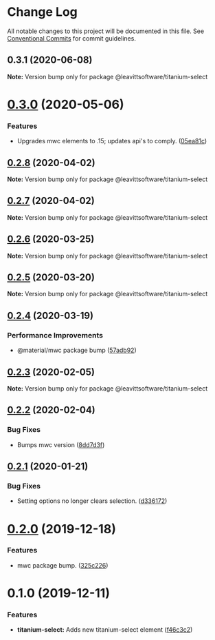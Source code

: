 # Change Log

All notable changes to this project will be documented in this file.
See [Conventional Commits](https://conventionalcommits.org) for commit guidelines.

## 0.3.1 (2020-06-08)

**Note:** Version bump only for package @leavittsoftware/titanium-select





# [0.3.0](https://github.com/LeavittSoftware/titanium-elements/compare/@leavittsoftware/titanium-select@0.2.8...@leavittsoftware/titanium-select@0.3.0) (2020-05-06)


### Features

* Upgrades mwc elements to .15; updates api's to comply. ([05ea81c](https://github.com/LeavittSoftware/titanium-elements/commit/05ea81cb6852d056c6f58d7cc0a1dd2ea0efea86))





## [0.2.8](https://github.com/LeavittSoftware/titanium-elements/compare/@leavittsoftware/titanium-select@0.2.7...@leavittsoftware/titanium-select@0.2.8) (2020-04-02)

**Note:** Version bump only for package @leavittsoftware/titanium-select





## [0.2.7](https://github.com/LeavittSoftware/titanium-elements/compare/@leavittsoftware/titanium-select@0.2.6...@leavittsoftware/titanium-select@0.2.7) (2020-04-02)

**Note:** Version bump only for package @leavittsoftware/titanium-select





## [0.2.6](https://github.com/LeavittSoftware/titanium-elements/compare/@leavittsoftware/titanium-select@0.2.5...@leavittsoftware/titanium-select@0.2.6) (2020-03-25)

**Note:** Version bump only for package @leavittsoftware/titanium-select





## [0.2.5](https://github.com/LeavittSoftware/titanium-elements/compare/@leavittsoftware/titanium-select@0.2.4...@leavittsoftware/titanium-select@0.2.5) (2020-03-20)

**Note:** Version bump only for package @leavittsoftware/titanium-select





## [0.2.4](https://github.com/LeavittSoftware/titanium-elements/compare/@leavittsoftware/titanium-select@0.2.3...@leavittsoftware/titanium-select@0.2.4) (2020-03-19)


### Performance Improvements

* @material/mwc package bump  ([57adb92](https://github.com/LeavittSoftware/titanium-elements/commit/57adb92c645196c926cc8a6e8f93a5f713274fe8))





## [0.2.3](https://github.com/LeavittSoftware/titanium-elements/compare/@leavittsoftware/titanium-select@0.2.2...@leavittsoftware/titanium-select@0.2.3) (2020-02-05)

**Note:** Version bump only for package @leavittsoftware/titanium-select





## [0.2.2](https://github.com/LeavittSoftware/titanium-elements/compare/@leavittsoftware/titanium-select@0.2.1...@leavittsoftware/titanium-select@0.2.2) (2020-02-04)


### Bug Fixes

* Bumps mwc version ([8dd7d3f](https://github.com/LeavittSoftware/titanium-elements/commit/8dd7d3fee6c7e2d57667b06f2e894b9b3de4c36a))





## [0.2.1](https://github.com/LeavittSoftware/titanium-elements/compare/@leavittsoftware/titanium-select@0.2.0...@leavittsoftware/titanium-select@0.2.1) (2020-01-21)


### Bug Fixes

* Setting options no longer clears selection. ([d336172](https://github.com/LeavittSoftware/titanium-elements/commit/d3361726e31023febee1c6ab1dbb0c234447014d))





# [0.2.0](https://github.com/LeavittSoftware/titanium-elements/compare/@leavittsoftware/titanium-select@0.1.0...@leavittsoftware/titanium-select@0.2.0) (2019-12-18)


### Features

* mwc package bump. ([325c226](https://github.com/LeavittSoftware/titanium-elements/commit/325c2263253fca0b453ee6f77820e36b5967a098))





# 0.1.0 (2019-12-11)


### Features

* **titanium-select:** Adds new titanium-select element ([f46c3c2](https://github.com/LeavittSoftware/titanium-elements/commit/f46c3c2674c362ecf91ea2280743a621a6fd1e20))
